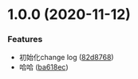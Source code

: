 # 1.0.0 (2020-11-12)


### Features

* 初始化change log ([82d8768](https://github.com/wsq1992/demo-changelog/commit/82d87688ea0897c2621cb3c1cc475715946691f9))
* 哈哈 ([ba618ec](https://github.com/wsq1992/demo-changelog/commit/ba618eceaa13caba52215734c8e3542e7f43e7bc))



